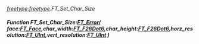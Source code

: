 _[freetype](../../modules/freetype/freetype-module.md):[freetype](../../modules/freetype/freetype-module.md).FT\_Set\_Char\_Size_
##### Function FT\_Set\_Char\_Size:[FT_Error](../../modules/freetype/freetype-ft_error.md)( face:[FT_Face](../../modules/freetype/freetype-ft_face.md),char_width:[FT_F26Dot6](../../modules/freetype/freetype-ft_f26dot6.md),char_height:[FT_F26Dot6](../../modules/freetype/freetype-ft_f26dot6.md),horz_resolution:[FT_UInt](../../modules/freetype/freetype-ft_uint.md),vert_resolution:[FT_UInt](../../modules/freetype/freetype-ft_uint.md) )
